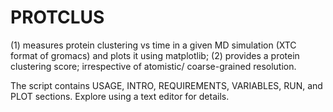 # PROTCLUS
(1) measures protein clustering vs time in a given MD simulation (XTC format of gromacs) and plots it using matplotlib; 
(2) provides a protein clustering score; irrespective of atomistic/ coarse-grained resolution. 

The script contains USAGE, INTRO, REQUIREMENTS, VARIABLES, RUN, and PLOT sections. Explore using a text editor for details. 
